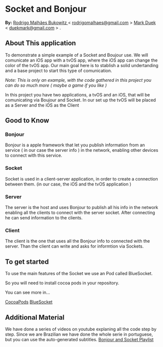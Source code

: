 # Socket and Bonjour 

**By:** [Rodrigo Malhães Bukowitz ](https://github.com/rodrigomalhaesbuko) < rodrigomalhaes@gmail.com > [Mark Duek ](https://github.com/markduek) < duekmark@gmail.com > . 


## About This application 

To demonstrate a simple example of a Socket and Boujour use. We will comunicate an iOS app with a tvOS app, where the iOS app can change the color of the tvOS app. Our main goal here is to stablish a solid undertanding and a base project to start this type of comunication. 

*Note: This is only an example, with the code gathered in this project you can do so much more ( maybe a game if you like )*

In this project you have two applications, a tvOS and an iOS, that will be comunicating via Boujour and Socket. 
In our set up the tvOS will be placed as a Server and the iOS as the Client

## Good to Know

### Bonjour
Bonjour is a apple framework that let you publish information from an service ( in our case the server info ) in the network, enabling other devices to connect with this service. 

### Socket 
Socket is used in a client-server application, in order to create a connection between them. (in our case, the iOS and the tvOS application )

### Server 
The server is the host and uses Bonjour to publish all his info in the network enabling all the clients to connect with the server socket. After connecting he can send information to the clients.

### Client 
The client is the one that uses all the Bonjour info to connected with the server. Than the client can write and asks for informtion via Sockets. 

## To get started

To use the main features of the Socket we use an Pod called BlueSocket.

So you will need to install cocoa pods in your repository.

You can see more in...

[CocoaPods](https://cocoapods.org/)
[BlueSocket](https://github.com/IBM-Swift/BlueSocket)

## Additional Material 
We have done a series of videos on youtube explaning all the code step by step. 
Since we are Brazilian we have done the whole serie in portuguese, but you can use the auto-generated subtitles. 
[Bonjour and Socket Playlist ](https://www.youtube.com/playlist?list=PLWpneBiTMe-18aKLQ6xB4nn6TOVqmu0_E)



